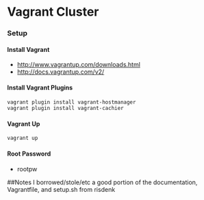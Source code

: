Vagrant Cluster
=============
### Setup
#### Install Vagrant
* http://www.vagrantup.com/downloads.html
* http://docs.vagrantup.com/v2/

#### Install Vagrant Plugins
```bash
vagrant plugin install vagrant-hostmanager
vagrant plugin install vagrant-cachier
```

#### Vagrant Up
```bash
vagrant up
```
#### Root Password
* rootpw


##Notes
I borrowed/stole/etc a good portion of the documentation, Vagrantfile, and setup.sh from risdenk
